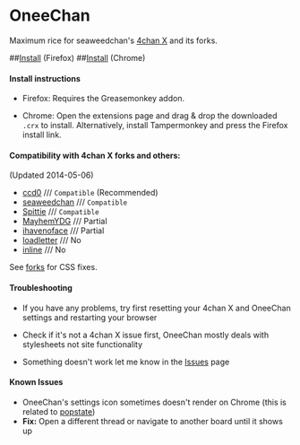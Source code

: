 OneeChan
====

Maximum rice for seaweedchan's [4chan X](https://github.com/seaweedchan/4chan-x) and its forks.

##[Install](../../raw/master/builds/OneeChan.user.js) (Firefox)
##[Install](../../raw/master/builds/OneeChan.crx) (Chrome)


#### Install instructions

- Firefox: Requires the Greasemonkey addon.

- Chrome: Open the extensions page and drag & drop the downloaded `.crx` to install. Alternatively, install Tampermonkey and press the Firefox install link.


#### Compatibility with 4chan X forks and others:
(Updated 2014-05-06)

- [ccd0](https://github.com/ccd0/4chan-x) /// `Compatible` (Recommended)
- [seaweedchan](https://github.com/seaweedchan/4chan-x) /// `Compatible`
- [Spittie](https://github.com/Spittie/4chan-x) /// `Compatible`
- [MayhemYDG](https://github.com/MayhemYDG/4chan-x) /// Partial
- [ihavenoface](https://github.com/ihavenoface/4chan-x) /// Partial
- [loadletter](https://github.com/loadletter/4chan-x) /// No
- [inline](https://boards.4chan.org/) /// No

See [forks](https://github.com/Nebukazar/OneeChan/tree/master/forks) for CSS fixes.


#### Troubleshooting

- If you have any problems, try first resetting your 4chan X and OneeChan settings and restarting your browser

- Check if it's not a 4chan X issue first, OneeChan mostly deals with stylesheets not site functionality

- Something doesn't work let me know in the [Issues](https://github.com/Nebukazar/OneeChan/issues) page


#### Known Issues

- OneeChan's settings icon sometimes doesn't render on Chrome (this is related to [popstate](https://developer.mozilla.org/en-US/docs/Web/Reference/Events/popstate))
- **Fix:** Open a different thread or navigate to another board until it shows up